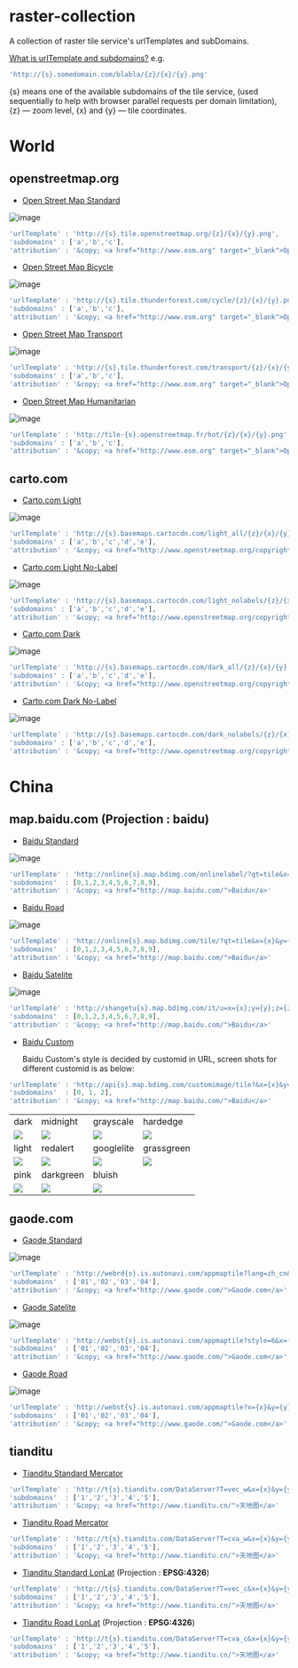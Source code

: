 # raster-collection
A collection of raster tile service's urlTemplates and subDomains.

[What is urlTemplate and subdomains?](http://leafletjs.com/reference.html#url-template) e.g.

```javascript
'http://{s}.somedomain.com/blabla/{z}/{x}/{y}.png'
```
{s} means one of the available subdomains of the tile service, (used sequentially to help with browser parallel requests per domain limitation), {z} — zoom level, {x} and {y} — tile coordinates.

# World

## openstreetmap.org

* [Open Street Map Standard](http://www.openstreetmap.org) 

![image](https://github.com/MapTalks/raster-collection/raw/master/screenshots/osm-standard.png)
```javascript
'urlTemplate' : 'http://{s}.tile.openstreetmap.org/{z}/{x}/{y}.png',
'subdomains' : ['a','b','c'],
'attribution' : '&copy; <a href="http://www.osm.org" target="_blank">OpenStreetMap</a> contributors'
```

* [Open Street Map Bicycle](http://www.openstreetmap.org/#layers=C) 

![image](https://github.com/MapTalks/raster-collection/raw/master/screenshots/osm-cycle.png)
```javascript
'urlTemplate' : 'http://{s}.tile.thunderforest.com/cycle/{z}/{x}/{y}.png',
'subdomains' : ['a','b','c'],
'attribution' : '&copy; <a href="http://www.osm.org" target="_blank">OpenStreetMap</a> contributors'
```

* [Open Street Map Transport](http://www.openstreetmap.org/#layers=T) 

![image](https://github.com/MapTalks/raster-collection/raw/master/screenshots/osm-transport.png)
```javascript
'urlTemplate' : 'http://{s}.tile.thunderforest.com/transport/{z}/{x}/{y}.png',
'subdomains' : ['a','b','c'],
'attribution' : '&copy; <a href="http://www.osm.org" target="_blank">OpenStreetMap</a> contributors'
```

* [Open Street Map Humanitarian](http://www.openstreetmap.org/#layers=H) 

![image](https://github.com/MapTalks/raster-collection/raw/master/screenshots/osm-human.png)
```javascript
'urlTemplate' : 'http://tile-{s}.openstreetmap.fr/hot/{z}/{x}/{y}.png',
'subdomains' : ['a','b','c'],
'attribution' : '&copy; <a href="http://www.osm.org" target="_blank">OpenStreetMap</a> contributors'
```

## carto.com

* [Carto.com Light](http://www.carto.com) 

![image](https://github.com/MapTalks/raster-collection/raw/master/screenshots/carto-light.png)
```javascript
'urlTemplate' : 'http://{s}.basemaps.cartocdn.com/light_all/{z}/{x}/{y}.png',
'subdomains' : ['a','b','c','d','e'],
'attribution' : '&copy; <a href="http://www.openstreetmap.org/copyright">OpenStreetMap</a> contributors, &copy; <a href="https://carto.com/attributions">CARTO</a>'
```

* [Carto.com Light No-Label](http://www.carto.com) 

![image](https://github.com/MapTalks/raster-collection/raw/master/screenshots/carto-light-nolabel.png)
```javascript
'urlTemplate' : 'http://{s}.basemaps.cartocdn.com/light_nolabels/{z}/{x}/{y}.png',
'subdomains' : ['a','b','c','d','e'],
'attribution' : '&copy; <a href="http://www.openstreetmap.org/copyright">OpenStreetMap</a> contributors, &copy; <a href="https://carto.com/attributions">CARTO</a>'
```

* [Carto.com Dark](http://www.carto.com) 

![image](https://github.com/MapTalks/raster-collection/raw/master/screenshots/carto-dark.png)
```javascript
'urlTemplate' : 'http://{s}.basemaps.cartocdn.com/dark_all/{z}/{x}/{y}.png',
'subdomains' : ['a','b','c','d','e'],
'attribution' : '&copy; <a href="http://www.openstreetmap.org/copyright">OpenStreetMap</a> contributors, &copy; <a href="https://carto.com/attributions">CARTO</a>'
```

* [Carto.com Dark No-Label](http://www.carto.com) 

![image](https://github.com/MapTalks/raster-collection/raw/master/screenshots/carto-dark-nolabel.png)
```javascript
'urlTemplate' : 'http://{s}.basemaps.cartocdn.com/dark_nolabels/{z}/{x}/{y}.png',
'subdomains' : ['a','b','c','d','e'],
'attribution' : '&copy; <a href="http://www.openstreetmap.org/copyright">OpenStreetMap</a> contributors, &copy; <a href="https://carto.com/attributions">CARTO</a>'
```

# China

## map.baidu.com (Projection : **baidu**)

* [Baidu Standard](http://map.baidu.com)

![image](https://github.com/MapTalks/raster-collection/raw/master/screenshots/baidu-standard.png)
```javascript
'urlTemplate' : 'http://online{s}.map.bdimg.com/onlinelabel/?qt=tile&x={x}&y={y}&z={z}&styles=pl&scaler=1&p=1',
'subdomains'  : [0,1,2,3,4,5,6,7,8,9],
'attribution' : '&copy; <a href="http://map.baidu.com/">Baidu</a>'
```

* [Baidu Road](http://map.baidu.com)

![image](https://github.com/MapTalks/raster-collection/raw/master/screenshots/baidu-road.png)
```javascript
'urlTemplate' : 'http://online{s}.map.bdimg.com/tile/?qt=tile&x={x}&y={y}&z={z}&styles=sl&v=020',
'subdomains'  : [0,1,2,3,4,5,6,7,8,9],
'attribution' : '&copy; <a href="http://map.baidu.com/">Baidu</a>'
```

* [Baidu Satelite](http://map.baidu.com)

![image](https://github.com/MapTalks/raster-collection/raw/master/screenshots/baidu-sat.png)
```javascript
'urlTemplate' : 'http://shangetu{s}.map.bdimg.com/it/u=x={x};y={y};z={z};v=009;type=sate&fm=46',
'subdomains'  : [0,1,2,3,4,5,6,7,8,9],
'attribution' : '&copy; <a href="http://map.baidu.com/">Baidu</a>'
```

* [Baidu Custom](http://map.baidu.com)

  Baidu Custom's style is decided by customid in URL, screen shots for different customid is as below:

```javascript
'urlTemplate' : 'http://api{s}.map.bdimg.com/customimage/tile?&x={x}&y={y}&z={z}&scale=1&customid={customid}',
'subdomains'  : [0, 1, 2],
'attribution' : '&copy; <a href="http://map.baidu.com/">Baidu</a>'
```

<div>
<table><tbody>
    <tr>
        <td>dark</td>
        <td>midnight</td>
        <td>grayscale</td>
        <td>hardedge</td>
    </tr>
    <tr>
        <td><img src="https://github.com/MapTalks/raster-collection/raw/master/screenshots/bd-c-dark.png"></td>
        <td><img src="https://github.com/MapTalks/raster-collection/raw/master/screenshots/bd-c-midnight.png"></td>
        <td><img src="https://github.com/MapTalks/raster-collection/raw/master/screenshots/bd-c-grayscale.png"></td>
        <td><img src="https://github.com/MapTalks/raster-collection/raw/master/screenshots/bd-c-hardedge.png"></td>
    </tr>
    <tr>        
        <td>light</td>
        <td>redalert</td>
        <td>googlelite</td>
        <td>grassgreen</td>
    </tr>
    <tr>
        <td><img src="https://github.com/MapTalks/raster-collection/raw/master/screenshots/bd-c-light.png"></td>
        <td><img src="https://github.com/MapTalks/raster-collection/raw/master/screenshots/bd-c-redalert.png"></td>
        <td><img src="https://github.com/MapTalks/raster-collection/raw/master/screenshots/bd-c-googlelite.png"></td>
        <td><img src="https://github.com/MapTalks/raster-collection/raw/master/screenshots/bd-c-grassgreen.png"></td>
    </tr>
    <tr>        
        <td>pink</td>
        <td>darkgreen</td>
        <td>bluish</td>
        <td></td>
    </tr>
    <tr>
        <td><img src="https://github.com/MapTalks/raster-collection/raw/master/screenshots/bd-c-pink.png"></td>
        <td><img src="https://github.com/MapTalks/raster-collection/raw/master/screenshots/bd-c-darkgreen.png"></td>
        <td><img src="https://github.com/MapTalks/raster-collection/raw/master/screenshots/bd-c-bluish.png"></td>
        <td></td>
    </tr>
</tbody></table>
</div>


## gaode.com

* [Gaode Standard](http://www.gaode.com)

![image](https://github.com/MapTalks/raster-collection/raw/master/screenshots/gaode-standard.png)
```javascript
'urlTemplate' : 'http://webrd{s}.is.autonavi.com/appmaptile?lang=zh_cn&size=1&scale=1&style=8&x={x}&y={y}&z={z}',            
'subdomains'  : ['01','02','03','04'],
'attribution' : '&copy; <a href="http://www.gaode.com/">Gaode.com</a>'
```

* [Gaode Satelite](http://www.gaode.com)

![image](https://github.com/MapTalks/raster-collection/raw/master/screenshots/gaode-sat.png)
```javascript
'urlTemplate' : 'http://webst{s}.is.autonavi.com/appmaptile?style=6&x={x}&y={y}&z={z}',            
'subdomains'  : ['01','02','03','04'],
'attribution' : '&copy; <a href="http://www.gaode.com/">Gaode.com</a>'
```

* [Gaode Road](http://www.gaode.com)

![image](https://github.com/MapTalks/raster-collection/raw/master/screenshots/gaode-road.png)
```javascript
'urlTemplate' : 'http://webst{s}.is.autonavi.com/appmaptile?x={x}&y={y}&z={z}&lang=zh_cn&size=1&scale=1&style=8',            
'subdomains'  : ['01','02','03','04'],
'attribution' : '&copy; <a href="http://www.gaode.com/">Gaode.com</a>'
```

## tianditu

* [Tianditu Standard Mercator](http://www.tianditu.cn)

```javascript
'urlTemplate' : 'http://t{s}.tianditu.com/DataServer?T=vec_w&x={x}&y={y}&l={z}',
'subdomains'  : ['1','2','3','4','5'],
'attribution' : '&copy; <a href="http://www.tianditu.cn/">天地图</a>'
```

* [Tianditu Road Mercator](http://www.tianditu.cn)

```javascript
'urlTemplate' : 'http://t{s}.tianditu.com/DataServer?T=cva_w&x={x}&y={y}&l={z}',
'subdomains'  : ['1','2','3','4','5'],
'attribution' : '&copy; <a href="http://www.tianditu.cn/">天地图</a>'
```

* [Tianditu Standard LonLat](http://www.tianditu.cn) (Projection : **EPSG:4326**)

```javascript
'urlTemplate' : 'http://t{s}.tianditu.com/DataServer?T=vec_c&x={x}&y={y}&l={z}',
'subdomains'  : ['1','2','3','4','5'],
'attribution' : '&copy; <a href="http://www.tianditu.cn/">天地图</a>'
```

* [Tianditu Road LonLat](http://www.tianditu.cn) (Projection : **EPSG:4326**)

```javascript
'urlTemplate' : 'http://t{s}.tianditu.com/DataServer?T=cva_c&x={x}&y={y}&l={z}',
'subdomains'  : ['1','2','3','4','5'],
'attribution' : '&copy; <a href="http://www.tianditu.cn/">天地图</a>'
```
